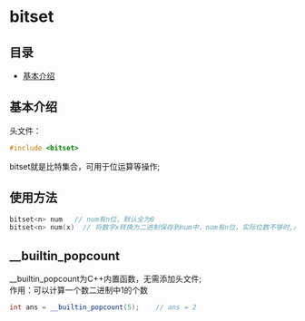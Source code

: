 # bitset

## 目录
   - [基本介绍](#-基本介绍)

## 基本介绍 
头文件：
```c++
#include <bitset>
```
bitset就是比特集合，可用于位运算等操作;  

## 使用方法

```c++
bitset<n> num   // num有n位，默认全为0
bitset<n> num(x)  // 将数字x转换为二进制保存到num中，num有n位，实际位数不够时,用0填充，比如：00001110;
```

##  __builtin_popcount

\_\_builtin\_popcount为C++内置函数，无需添加头文件;  
作用：可以计算一个数二进制中1的个数
```cpp
int ans = __builtin_popcount(5);    // ans = 2
```
